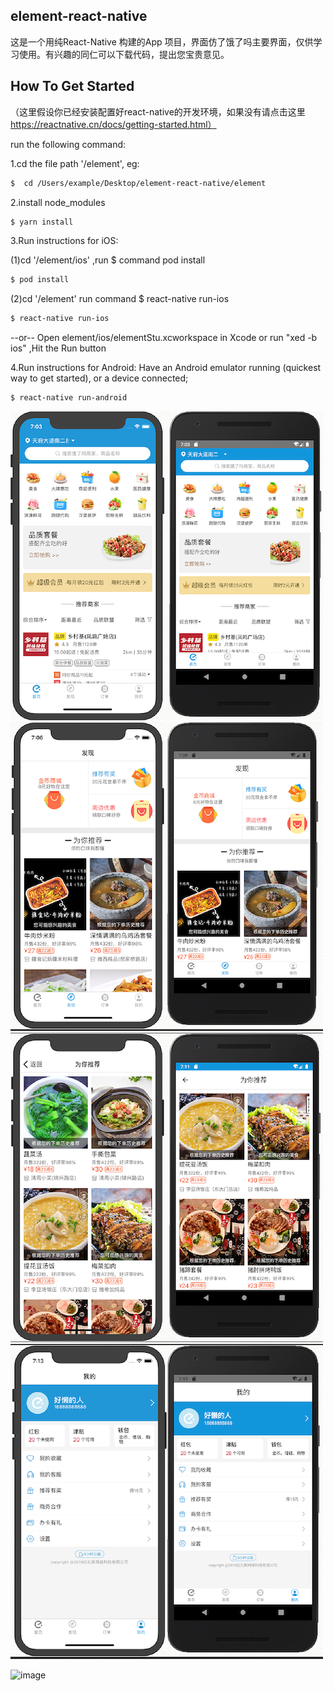 ## element-react-native
这是一个用纯React-Native 构建的App 项目，界面仿了饿了吗主要界面，仅供学习使用。有兴趣的同仁可以下载代码，提出您宝贵意见。

## How To Get Started

 （这里假设你已经安装配置好react-native的开发环境，如果没有请点击这里 https://reactnative.cn/docs/getting-started.html）

 run the following command:
  
 1.cd  the file path '/element', eg:
```bash
$  cd /Users/example/Desktop/element-react-native/element  
```
 2.install node_modules
 
```bash
$ yarn install  
```
 3.Run instructions for iOS:
 
 (1)cd  '/element/ios' ,run  $ command pod install
 ```bash
 $ pod install 
 ```
 (2)cd '/element' run  command $ react-native run-ios
```bash
$ react-native run-ios 
```
--or--
Open element/ios/elementStu.xcworkspace in Xcode or run "xed -b ios" ,Hit the Run button

4.Run instructions for Android:
Have an Android emulator running (quickest way to get started), or a device connected; 
```bash
$ react-native run-android 
```
  
   ![image](https://github.com/manakiaHk/Assets/blob/master/screenshot/screenshot-home.png)
   ![image](https://github.com/manakiaHk/Assets/blob/master/screenshot/screenshot-discover.png)
   ![image](https://github.com/manakiaHk/Assets/blob/master/screenshot/screenshot-recomend.png)
   ![image](https://github.com/manakiaHk/Assets/blob/master/screenshot/screenshot-mine.png)

   
  
   
![image](https://github.com/manakiaHk/Assets/blob/master/demo-ios.gif)
